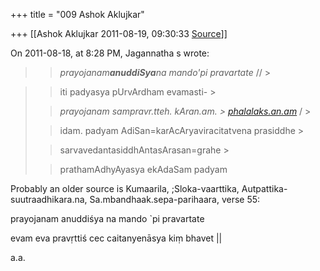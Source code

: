 +++
title = "009 Ashok Aklujkar"

+++
[[Ashok Aklujkar	2011-08-19, 09:30:33 [Source](https://groups.google.com/g/bvparishat/c/osj72m4G2Ts)]]



  

On 2011-08-18, at 8:28 PM, Jagannatha s wrote:

  

> 
> > *prayojanam**anuddiSya**na mando'pi pravartate* // >
> 

> 
> > 
> > 
> > 
> > iti padyasya pUrvArdham evamasti- >
> 
> > 
> > 
> > 
> > 
> > *prayojanam sampravr.tteh. kAran.am. > [phalalaks.an.am](http://phalalaks.an.am/)* / >
> 
> > 
> > 
> > 
> > 
> > idam. padyam AdiSan=karAcAryaviracitatvena prasiddhe >
> 
> > 
> > 
> > 
> > 
> > sarvavedantasiddhAntasArasan=grahe >
> 
> > 
> > 
> > 
> > 
> > prathamAdhyAyasya ekAdaSam padyam  
> > 

  

Probably an older source is Kumaarila, ;Sloka-vaarttika, Autpattika-suutraadhikara.na, Sa.mbandhaak.sepa-parihaara, verse 55:

  

prayojanam anuddiśya na mando \`pi pravartate

evam eva pravṛttiś cec caitanyenāsya kiṃ bhavet \|\|



a.a.



  

